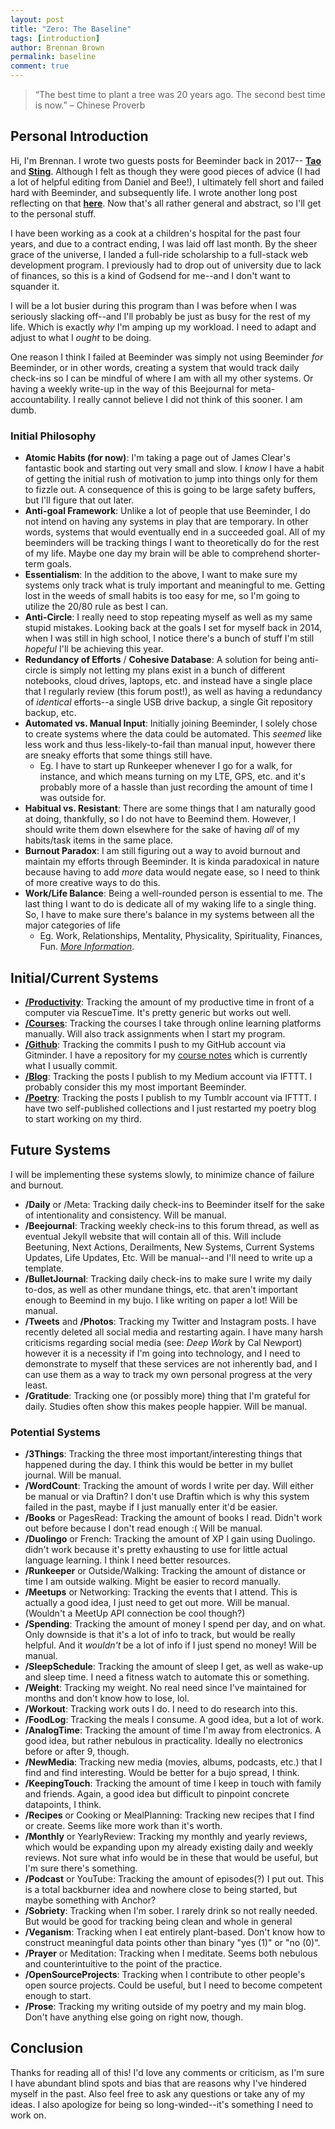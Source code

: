```yaml
---
layout: post
title: "Zero: The Baseline"
tags: [introduction]
author: Brennan Brown
permalink: baseline
comment: true
---
```


<blockquote>“The best time to plant a tree was 20 years ago. The second best time is now.” – Chinese Proverb</blockquote>

## Personal Introduction

Hi, I'm Brennan. I wrote two guests posts for Beeminder back in 2017-- [**Tao**](https://blog.beeminder.com/tao/) and [**Sting**](https://blog.beeminder.com/tao2/). Although I felt as though they were good pieces of advice (I had a lot of helpful editing from Daniel and Bee!), I ultimately fell short and failed hard with Beeminder, and subsequently life. I wrote another long post reflecting on that [**here**](https://medium.com/@brennanbrown/goal-failure-bc3a39a0f418). Now that's all rather general and abstract, so I'll get to the personal stuff. 

I have been working as a cook at a children's hospital for the past four years, and due to a contract ending, I was laid off last month. By the sheer grace of the universe, I landed a full-ride scholarship to a full-stack web development program. I previously had to drop out of university due to lack of finances, so this is a kind of Godsend for me--and I don't want to squander it.

I will be a lot busier during this program than I was before when I was seriously slacking off--and I'll probably be just as busy for the rest of my life. Which is exactly *why* I'm amping up my workload. I need to adapt and adjust to what I *ought* to be doing.

One reason I think I failed at Beeminder was simply not using Beeminder *for* Beeminder, or in other words, creating a system that would track daily check-ins so I can be mindful of where I am with all my other systems. Or having a weekly write-up in the way of this Beejournal for meta-accountability. I really cannot believe I did not think of this sooner. I am dumb.  

### Initial Philosophy

* **Atomic Habits (for now)**: I'm taking a page out of James Clear's fantastic book and starting out very small and slow. I *know* I have a habit of getting the initial rush of motivation to jump into things only for them to fizzle out. A consequence of this is going to be large safety buffers, but I'll figure that out later.
* **Anti-goal Framework**: Unlike a lot of people that use Beeminder, I do not intend on having any systems in play that are temporary. In other words, systems that would eventually end in a succeeded goal. All of my beeminders will be tracking things I want to theoretically do for the rest of my life. Maybe one day my brain will be able to comprehend shorter-term goals.
* **Essentialism**: In the addition to the above, I want to make sure my systems only track what is truly important and meaningful to me. Getting lost in the weeds of small habits is too easy for me, so I'm going to utilize the 20/80 rule as best I can.
* **Anti-Circle**: I really need to stop repeating myself as well as my same stupid mistakes. Looking back at the goals I set for myself back in 2014, when I was still in high school, I notice there's a bunch of stuff I'm still *hopeful* I'll be achieving this year. 
* **Redundancy of Efforts** / **Cohesive Database**: A solution for being anti-circle is simply not letting my plans exist in a bunch of different notebooks, cloud drives, laptops, etc. and instead have a single place that I regularly review (this forum post!), as well as having a redundancy of *identical* efforts--a single USB drive backup, a single Git repository backup, etc.
* **Automated vs. Manual Input**: Initially joining Beeminder, I solely chose to create systems where the data could be automated. This *seemed* like less work and thus less-likely-to-fail than manual input, however there are sneaky efforts that some things still have. 
    - Eg. I have to start up Runkeeper whenever I go for a walk, for instance, and which means turning on my LTE, GPS, etc. and it's probably more of a hassle than just recording the amount of time I was outside for.
* **Habitual vs. Resistant**: There are some things that I am naturally good at doing, thankfully, so I do not have to Beemind them. However, I should write them down elsewhere for the sake of having *all* of my habits/task items in the same place.
* **Burnout Paradox**: I am still figuring out a way to avoid burnout and maintain my efforts through Beeminder. It is kinda paradoxical in nature because having to add *more* data would negate ease, so I need to think of more creative ways to do this.
* **Work/Life Balance**: Being a well-rounded person is essential to me. The last thing I want to do is dedicate all of my waking life to a single thing. So, I have to make sure there's balance in my systems between all the major categories of life
    - Eg. Work, Relationships, Mentality, Physicality, Spirituality, Finances, Fun. *[More Information](http://sourcesofinsight.com/life-frame/)*.

## Initial/Current Systems

* **[/Productivity](https://www.beeminder.com/brennanbrown/productivity)**: Tracking the amount of my productive time in front of a computer via RescueTime. It's pretty generic but works out well. 
* **[/Courses](https://www.beeminder.com/brennanbrown/courses)**: Tracking the courses I take through online learning platforms manually. Will also track assignments when I start my program.
* **[/Github](https://www.beeminder.com/brennanbrown/github)**: Tracking the commits I push to my GitHub account via Gitminder. I have a repository for my [course notes](https://github.com/brennanbrown/Notes) which is currently what I usually commit.
* **[/Blog](https://www.beeminder.com/brennanbrown/blogging)**: Tracking the posts I publish to my Medium account via IFTTT. I probably consider this my most important Beeminder.
* **[/Poetry](https://beeminder.com/brennanbrown/poetry)**: Tracking the posts I publish to my Tumblr account via IFTTT. I have two self-published collections and I just restarted my poetry blog to start working on my third.

## Future Systems

I will be implementing these systems slowly, to minimize chance of failure and burnout.

* **/Daily** or /Meta: Tracking daily check-ins to Beeminder itself for the sake of intentionality and consistency. Will be manual.
* **/Beejournal**: Tracking weekly check-ins to this forum thread, as well as eventual Jekyll website that will contain all of this. Will include Beetuning, Next Actions, Derailments, New Systems, Current Systems Updates, Life Updates, Etc. Will be manual--and I'll need to write up a template.
* **/BulletJournal**: Tracking daily check-ins to make sure I write my daily to-dos, as well as other mundane things, etc. that aren't important enough to Beemind in my bujo. I like writing on paper a lot! Will be manual.
* **/Tweets** and **/Photos**: Tracking my Twitter and Instagram posts. I have recently deleted all social media and restarting again. I have many harsh criticisms regarding social media (see: *Deep Work* by Cal Newport) however it is a necessity if I'm going into technology, and I need to demonstrate to myself that these services are not inherently bad, and I can use them as a way to track my own personal progress at the very least.
* **/Gratitude**: Tracking one (or possibly more) thing that I'm grateful for daily. Studies often show this makes people happier. Will be manual.

### Potential Systems

* **/3Things**: Tracking the three most important/interesting things that happened during the day. I think this would be better in my bullet journal. Will be manual.
* **/WordCount**: Tracking the amount of words I write per day. Will either be manual or via Draftin? I don't use Draftin which is why this system failed in the past, maybe if I just manually enter it'd be easier.
* **/Books** or PagesRead: Tracking the amount of books I read. Didn't work out before because I don't read enough :( Will be manual.
* **/Duolingo** or French: Tracking the amount of XP I gain using Duolingo. didn't work because it's pretty exhausting to use for little actual language learning. I think I need better resources.
* **/Runkeeper** or Outside/Walking: Tracking the amount of distance or time I am outside walking. Might be easier to record manually.
* **/Meetups** or Networking: Tracking the events that I attend. This is actually a good idea, I just need to get out more. Will be manual. (Wouldn't a MeetUp API connection be cool though?)
* **/Spending**: Tracking the amount of money I spend per day, and on what. Only downside is that it's a lot of info to track, but would be really helpful. And it *wouldn't* be a lot of info if I just spend no money! Will be manual.
* **/SleepSchedule**: Tracking the amount of sleep I get, as well as wake-up and sleep time. I need a fitness watch to automate this or something.
* **/Weight**: Tracking my weight. No real need since I've maintained for months and don't know how to lose, lol.
* **/Workout**: Tracking work outs I do. I need to do research into this. 
* **/FoodLog**: Tracking the meals I consume. A good idea, but a lot of work.
* **/AnalogTime**: Tracking the amount of time I'm away from electronics. A good idea, but rather nebulous in practicality. Ideally no electronics before or after 9, though.
* **/NewMedia**: Tracking new media (movies, albums, podcasts, etc.) that I find and find interesting. Would be better for a bujo spread, I think.
* **/KeepingTouch**: Tracking the amount of time I keep in touch with family and friends. Again, a good idea but difficult to pinpoint concrete datapoints, I think.
* **/Recipes** or Cooking or MealPlanning: Tracking new recipes that I find or create. Seems like more work than it's worth.
* **/Monthly** or YearlyReview: Tracking my monthly and yearly reviews, which would be expanding upon my already existing daily and weekly reviews. Not sure what info would be in these that would be useful, but I'm sure there's something.
* **/Podcast** or YouTube: Tracking the amount of episodes(?) I put out. This is a total backburner idea and nowhere close to being started, but maybe something with Anchor?
* **/Sobriety**: Tracking when I'm sober. I rarely drink so not really needed. But would be good for tracking being clean and whole in general
* **/Veganism**: Tracking when I eat entirely plant-based. Don't know how to construct meaningful data points other than binary "yes (1)" or "no (0)".
* **/Prayer** or Meditation: Tracking when I meditate. Seems both nebulous and counterintuitive to the point of the practice.
* **/OpenSourceProjects**: Tracking when I contribute to other people's open source projects. Could be useful, but I need to become competent enough to start.
* **/Prose**: Tracking my writing outside of my poetry and my main blog. Don't have anything else going on right now, though.

## Conclusion

Thanks for reading all of this! I'd love any comments or criticism, as I'm sure I have abundant blind spots and bias that are reasons why I've hindered myself in the past. Also feel free to ask any questions or take any of my ideas. I also apologize for being so long-winded--it's something I need to work on.